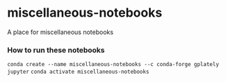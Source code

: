 # miscellaneous-notebooks
A place for miscellaneous notebooks

### How to run these notebooks

`conda create --name miscellaneous-notebooks --c conda-forge gplately jupyter`
`conda activate miscellaneous-notebooks`

